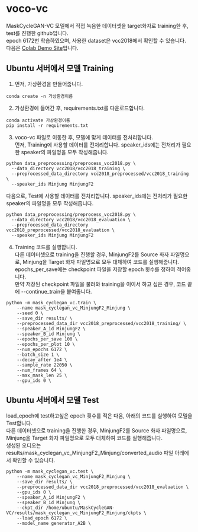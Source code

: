 # voco-vc
MaskCycleGAN-VC 모델에서 직접 녹음한 데이터셋을 target화자로 training한 후, test를 진행한 github입니다.\
epoch 6172번 학습하였으며, 사용한 dataset은 vcc2018에서 확인할 수 있습니다.\
다음은 [Colab Demo Site](https://colab.research.google.com/drive/1DKZJRPD0zf2bXpPj8mHVPKoAjc7SCff1)입니다.

## Ubuntu 서버에서 모델 Training
1. 먼저, 가상환경을 만들어줍니다.
```
conda create -n 가상환경이름
```
2. 가상환경에 들어간 후, requirements.txt를 다운로드합니다.
```
conda activate 가상환경이름
pip install -r requirements.txt
```
3. voco-vc 파일로 이동한 후, 모델에 맞게 데이터를 전처리합니다.\
먼저, Training에 사용할 데이터를 전처리합니다. speaker_ids에는 전처리가 필요한 speaker의 파일명을 모두 작성해줍니다.
```
python data_preprocessing/preprocess_vcc2018.py \
  --data_directory vcc2018/vcc2018_training \
  --preprocessed_data_directory vcc2018_preprocessed/vcc2018_training \
  --speaker_ids Minjung MinjungF2
```
다음으로, Test에 사용할 데이터를 전처리합니다. speaker_ids에는 전처리가 필요한 speaker의 파일명을 모두 작성해줍니다.
```
python data_preprocessing/preprocess_vcc2018.py \
  --data_directory vcc2018/vcc2018_evaluation \
  --preprocessed_data_directory vcc2018_preprocessed/vcc2018_evaluation \
  --speaker_ids Minjung MinjungF2
```
4. Training 코드를 실행합니다.\
다른 데이터셋으로 training을 진행할 경우, MinjungF2를 Source 화자 파일명으로, Minjung을 Target 화자 파일명으로 모두 대체하여 코드를 실행해줍니다.\
epochs_per_save에는 checkpoint 파일을 저장할 epoch 횟수를 정하여 적어줍니다.\
만약 저장된 checkpoint 파일을 불러와 training을 이이서 하고 싶은 경우, 코드 끝에 --continue_train을 붙여줍니다.
```
python -m mask_cyclegan_vc.train \
    --name mask_cyclegan_vc_MinjungF2_Minjung \
    --seed 0 \
    --save_dir results/ \
    --preprocessed_data_dir vcc2018_preprocessed/vcc2018_training/ \
    --speaker_A_id MinjungF2 \
    --speaker_B_id Minjung \
    --epochs_per_save 100 \
    --epochs_per_plot 10 \
    --num_epochs 6172 \
    --batch_size 1 \
    --decay_after 1e4 \
    --sample_rate 22050 \
    --num_frames 64 \
    --max_mask_len 25 \
    --gpu_ids 0 \
```
## Ubuntu 서버에서 모델 Test
load_epoch에 test하고싶은 epoch 횟수를 적은 다음, 아래의 코드를 실행하여 모델을 Test합니다.\
다른 데이터셋으로 training을 진행한 경우, MinjungF2를 Source 화자 파일명으로, Minjung을 Target 화자 파일명으로 모두 대체하여 코드를 실행해줍니다.\
생성된 오디오는 results/mask_cyclegan_vc_MinjungF2_Minjung/converted_audio 파일 아래에서 확인할 수 있습니다.
```
python -m mask_cyclegan_vc.test \
    --name mask_cyclegan_vc_MinjungF2_Minjung \
    --save_dir results/ \
    --preprocessed_data_dir vcc2018_preprocessed/vcc2018_evaluation \
    --gpu_ids 0 \
    --speaker_A_id MinjungF2 \
    --speaker_B_id Minjung \
    --ckpt_dir /home/ubuntu/MaskCycleGAN-VC/results/mask_cyclegan_vc_MinjungF2_Minjung/ckpts \
    --load_epoch 6172 \
    --model_name generator_A2B \
```
